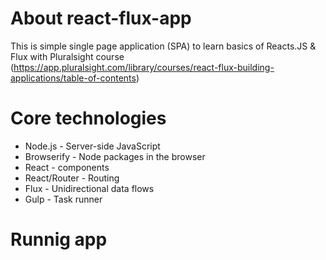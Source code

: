 # About react-flux-app
This is simple single page application (SPA) to
learn basics of Reacts.JS &amp; Flux with Pluralsight course
(https://app.pluralsight.com/library/courses/react-flux-building-applications/table-of-contents)

# Core technologies
* Node.js - Server-side JavaScript
* Browserify - Node packages in the browser
* React - components
* React/Router - Routing
* Flux - Unidirectional data flows
* Gulp - Task runner

# Runnig app